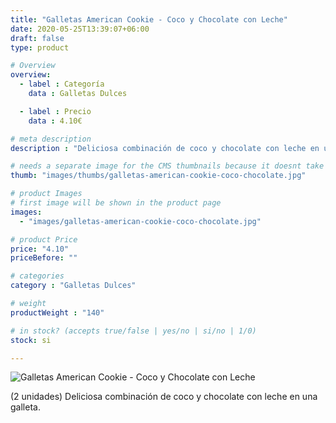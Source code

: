 ```yaml
---
title: "Galletas American Cookie - Coco y Chocolate con Leche"
date: 2020-05-25T13:39:07+06:00
draft: false
type: product

# Overview
overview:
  - label : Categoría
    data : Galletas Dulces

  - label : Precio
    data : 4.10€

# meta description
description : "Deliciosa combinación de coco y chocolate con leche en una galleta."

# needs a separate image for the CMS thumbnails because it doesnt take arrays (slideshow images)
thumb: "images/thumbs/galletas-american-cookie-coco-chocolate.jpg"

# product Images
# first image will be shown in the product page
images:
  - "images/galletas-american-cookie-coco-chocolate.jpg"

# product Price
price: "4.10"
priceBefore: ""

# categories
category : "Galletas Dulces"

# weight
productWeight : "140"

# in stock? (accepts true/false | yes/no | si/no | 1/0)
stock: si

---
```

![Galletas American Cookie - Coco y Chocolate con Leche](/images/galletas-american-cookie-coco-chocolate.jpg "Galletas American Cookie - Coco y Chocolate con Leche")

(2 unidades) Deliciosa combinación de coco y chocolate con leche en una galleta.
